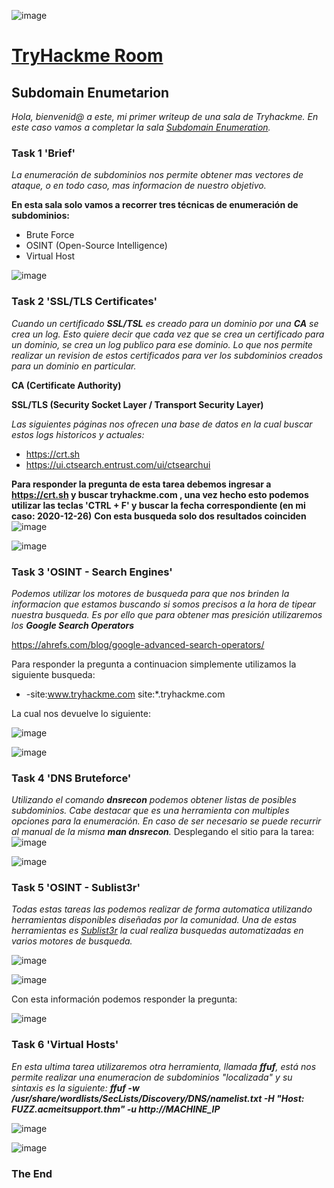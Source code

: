 ![image](https://tryhackme-badges.s3.amazonaws.com/Skr34t.png)


# [TryHackme Room](https://tryhackme.com/) 

## Subdomain Enumetarion


*Hola, bienvenid@ a este, mi primer writeup de una sala de Tryhackme. En este caso vamos a completar la sala [Subdomain Enumeration](https://tryhackme.com/room/subdomainenumeration).*

### Task 1 'Brief'
*La enumeración de subdominios nos permite obtener mas vectores de ataque, o en todo caso, mas informacion de nuestro objetivo.*

**En esta sala solo vamos a recorrer tres técnicas de enumeración de subdominios:**
  - Brute Force
  - OSINT (Open-Source Intelligence)
  - Virtual Host


![image](https://user-images.githubusercontent.com/92405961/217439623-7f85ce38-1706-4b69-af08-789b7ede31b7.png)


### Task 2 'SSL/TLS Certificates'

*Cuando un certificado **SSL/TSL** es creado para un dominio por una **CA** se crea un log. Esto quiere decir que cada vez que se crea un certificado para un
dominio, se crea un log publico para ese dominio. Lo que nos permite realizar un revision de estos certificados para ver los subdominios creados para un dominio en particular.*

**CA (Certificate Authority)**

**SSL/TLS (Security Socket Layer / Transport Security Layer)**

*Las siguientes páginas nos ofrecen una base de datos en la cual buscar estos logs historicos y actuales:*
  - https://crt.sh
  - https://ui.ctsearch.entrust.com/ui/ctsearchui 

**Para responder la pregunta de esta tarea debemos ingresar a https://crt.sh y buscar tryhackme.com , una vez hecho esto podemos utilizar las teclas 'CTRL + F'
y buscar la fecha correspondiente (en mi caso: 2020-12-26)**
**Con esta busqueda solo dos resultados coinciden**
![image](https://user-images.githubusercontent.com/92405961/217442140-541baeaf-2120-4759-949d-76408da6fd10.png)

![image](https://user-images.githubusercontent.com/92405961/217442282-604f6d59-a4d4-4858-84c9-3aa832090e75.png)


### Task 3 'OSINT - Search Engines'

*Podemos utilizar los motores de busqueda para que nos brinden la informacion que estamos buscando si somos precisos a la hora de tipear nuestra busqueda.
Es por ello que para obtener mas presición utilizaremos los **Google Search Operators***

https://ahrefs.com/blog/google-advanced-search-operators/

Para responder la pregunta a continuacion simplemente utilizamos la siguiente busqueda:
- -site:www.tryhackme.com  site:*.tryhackme.com

La cual nos devuelve lo siguiente:

![image](https://user-images.githubusercontent.com/92405961/217443671-5cdb3aa3-5442-4115-a2ec-07bbc6aa47b9.png)

![image](https://user-images.githubusercontent.com/92405961/217443751-4af64608-4530-4fbc-a289-f8a2244226bc.png)

### Task 4 'DNS Bruteforce'

*Utilizando el comando **dnsrecon** podemos obtener listas de posibles subdominios. Cabe destacar que es una herramienta con multiples opciones para la enumeración.
En caso de ser necesario se puede recurrir al manual de la misma **man dnsrecon**.*
Desplegando el sitio para la tarea:
![image](https://user-images.githubusercontent.com/92405961/217450689-83147867-7b82-481c-a18c-91d39757d05f.png)

![image](https://user-images.githubusercontent.com/92405961/217450770-a0536eba-2453-49fb-9038-32d17bd5ee7d.png)


### Task 5 'OSINT - Sublist3r'

*Todas estas tareas las podemos realizar de forma automatica utilizando herramientas disponibles diseñadas por la comunidad.
Una de estas herramientas es [Sublist3r](https://github.com/aboul3la/Sublist3r) la cual realiza busquedas automatizadas en varios motores de busqueda.*

![image](https://user-images.githubusercontent.com/92405961/217454821-5ae62010-6de9-49bd-a86f-3cc20de692d4.png)

![image](https://user-images.githubusercontent.com/92405961/217454930-239e5307-b809-43a0-a9f0-4b7c6a00f904.png)

Con esta información podemos responder la pregunta:

![image](https://user-images.githubusercontent.com/92405961/217455077-2066b78b-b518-43fb-8d6c-8d968e3af66f.png)


### Task 6 'Virtual Hosts'

*En esta ultima tarea utilizaremos otra herramienta, llamada **ffuf**, está nos permite realizar una enumeracion de subdominios "localizada" y su sintaxis es la siguiente:
**ffuf -w /usr/share/wordlists/SecLists/Discovery/DNS/namelist.txt -H "Host: FUZZ.acmeitsupport.thm" -u http://MACHINE_IP***

![image](https://user-images.githubusercontent.com/92405961/217464178-aae3e91c-706a-468e-8867-1a5a3b7c86b3.png)

![image](https://user-images.githubusercontent.com/92405961/217464284-1646949d-df12-494a-a93e-9ab4b4669b39.png)



### The End
